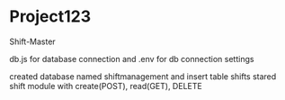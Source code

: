 # Project123

Shift-Master


db.js for database connection and .env for db connection settings

created database named shiftmanagement and insert table shifts
stared shift  module with create(POST), read(GET), DELETE